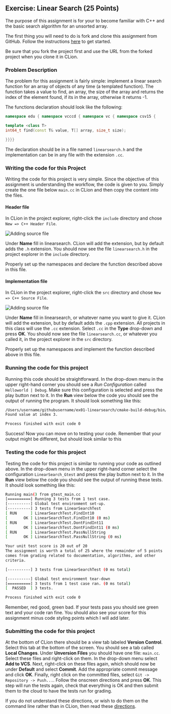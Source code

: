## Exercise: Linear Search (25 Points)

The purpose of this assignment is for your to become familiar with C++ and the basic search algorithm for an unsorted array.

The first thing you will need to do is fork and clone this assignment
from GitHub. Follow the instructions 
[here](https://github.com/vcc-csv15-fall2018/Course-Information/wiki)
to get started. 

Be sure that you fork the project first and use the URL from
the forked project when you clone it in CLion.

### Problem Description

The problem for this assignment is fairly simple: implement a linear search function for an
array of objects of any time (a templated function). The function takes a value to find, an array, 
the size of the array and returns the index of the element found, if its in the array,
otherwise it returns -1.

The functions declaration should look like the following: 

```cpp
namespace edu { namespace vcccd { namespace vc { namespace csv15 {

template <class T>
int64_t find(const T& value, T[] array, size_t size);

}}}}
```

The declaration should be in a file named `linearsearch.h` and the implementation can be
in any file with the extension `.cc`.

### Writing the code for this Project

Writing the code for this project is very simple. Since the 
objective of this assignment is understanding the workflow, 
the code is given to you. Simply create the one file below 
`main.cc` in CLion
and then copy the content into the files. 

#### Header file

In CLion in the project explorer, right-click the `include` directory
and chose `New => C++ Header File`. 

![Adding source file](https://github.com/sbcc-cs140-fall2018/Course-Information/wiki/images/03_new_source_file.png)

Under **Name** fill in
linearsearch. CLion will add the extension, but by default 
adds the `.h` extension. You should now see the file `linearsearch.h` in
the project explorer in the `include` directory.

Properly set up the namespaces and declare the function described above in this file.

#### Implementation file

In CLion in the project explorer, right-click the `src` directory
and chose `New => C++ Source File`. 

![Adding source file](https://github.com/sbcc-cs140-fall2018/Course-Information/wiki/images/03_new_source_file.png)

Under **Name** fill in
linearsearch, or whatever name you want to give it. CLion will add the extension, but by default 
adds the `.cpp` extension. All projects in this class will
use the `.cc` extension. Select `.cc` in the **Type** drop-down
and press **OK**. You should now see the file `linearsearch.cc`, or whatever you called it, in
the project explorer in the `src` directory.

Properly set up the namespaces and implement the function described above in this file.

### Running the code for this project

Running this code should be straightforward. In the drop-down 
menu in the upper right-hand corner you should see a *Run
Configuration* called `Helloworld | Debug`. Make sure this 
configuration is selected and press the play button next to it.
In the **Run** view below the code you should see the output 
of running the program. It should look something like this:

```bash
/Users/username/githubusername/ex01-linearsearch/cmake-build-debug/bin/LinearSearch
Found value at index 3.

Process finished with exit code 0
```
Success! Now you can move on to testing your code. Remember that your output might be
different, but should look similar to this

### Testing the code for this project

Testing the code for this project is similar to running your code
as outlined above. In the drop-down menu in the upper right-hand
corner select the configuration `LinearSearch_Gtest` and press the 
play button next to it. In the **Run** view below the code you should
see the output of running these tests. It should look something
like this:

```bash
Running main() from gtest_main.cc
[==========] Running 3 tests from 1 test case.
[----------] Global test environment set-up.
[----------] 3 tests from LinearSearchTest
[ RUN      ] LinearSearchTest.FindInt10
[       OK ] LinearSearchTest.FindInt10 (0 ms)
[ RUN      ] LinearSearchTest.DontFindInt11
[       OK ] LinearSearchTest.DontFindInt11 (0 ms)
[ RUN      ] LinearSearchTest.PassNullString
[       OK ] LinearSearchTest.PassNullString (0 ms)

Your unit test score is 20 out of 20
The assignment is worth a total of 25 where the remainder of 5 points
comes from grading related to documentation, algorithms, and other
criteria.

[----------] 3 tests from LinearSearchTest (0 ms total)

[----------] Global test environment tear-down
[==========] 3 tests from 1 test case ran. (0 ms total)
[  PASSED  ] 3 tests.

Process finished with exit code 0
```

Remember, red good, green bad. If your tests pass you should see green
text and your code ran fine. You should also see your score for this
assignment minus code styling points which I will add later.

### Submitting the code for this project

At the bottom of CLion there should be a view tab labeled **Version Control**.
Select this tab at the bottom of the screen. You should see a tab called **Local Changes**.
Under **Unversion Files** you should have one file: `main.cc`.
Select these files and right-click on them. In the drop-down menu
select **Add to VCS**. Next, right-click on these files again, which should
now be under **Default** and select **Commit**. Add the appropriate
commit message and click **OK**. Finally, right click on the committed files,
select `Git -> Repository -> Push...`. Follow the onscreen directions
and press **OK**. This step will run the tests again, check that everything is OK
and then submit them to the cloud to have the tests run for grading.

If you do not understand these directions, or wish to do them on the command
line rather than in CLion, then read these [directions](https://github.com/vcc-csv15-fall2018/Course-Information/wiki/How-to-Turn-In-Every-Project).

